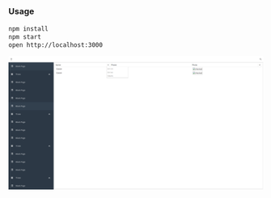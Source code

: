 ### Usage

```
npm install
npm start
open http://localhost:3000
```


![alt text](doc/screen.png "")